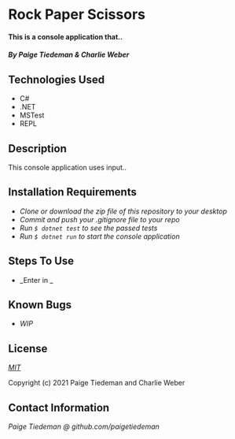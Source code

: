 # Rock Paper Scissors

#### This is a console application that..

#### _By Paige Tiedeman & Charlie Weber_

## Technologies Used

* C#
* .NET
* MSTest
* REPL

## Description

This console application uses input..

## Installation Requirements

* _Clone or download the zip file of this repository to your desktop_
* _Commit and push your .gitignore file to your repo_
* _Run `$ dotnet test` to see the passed tests_
* _Run `$ dotnet run` to start the console application_

## Steps To Use
* _Enter in _

## Known Bugs

* _WIP_

## License

_[MIT](https://opensource.org/licenses/MIT)_  

Copyright (c) 2021 Paige Tiedeman and Charlie Weber

## Contact Information

_Paige Tiedeman @ github.com/paigetiedeman_